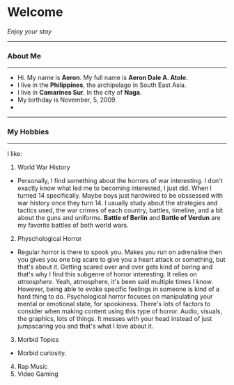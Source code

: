 # Welcome
*Enjoy your stay*


---
### About Me
---
- Hi. My name is **Aeron**. My full name is **Aeron Dale A. Atole.**
- I live in the **Philippines**, the archipelago in South East Asia.
- I live in **Camarines Sur**. In the city of **Naga**.
- My birthday is November, 5, 2009.
- 

---
### My Hobbies
---
I like:
1. World War History
- Personally, I find something about the horrors of war interesting. I don't exactly know what led me to becoming interested, I just did. When I turned 14 specifically. Maybe boys just hardwired to be obssessed with war history once they turn 14. I usually study about the strategies and tactics used, the war crimes of each country, battles, timeline, and a bit about the guns and uniforms. **Battle of Berlin** and **Battle of Verdun** are my favorite battles of both world wars.
2. Physchological Horror
- Regular horror is there to spook you. Makes you run on adrenaline then you gives you one big scare to give you a heart attack or something, but that's about it. Getting scared over and over gets kind of boring and that's why I find this subgenre of horror interesting. It relies on *atmosphere*. Yeah, atmosphere, it's been said multiple times I know. However, being able to evoke specific feelings in someone is kind of a hard thing to do. Psychological horror focuses on manipulating your mental or emotional state, for spookiness. There's lots of factors to consider when making content using this type of horror. Audio, visuals, the graphics, lots of things. It messes with your head instead of just jumpscaring you and that's what I love about it.
3. Morbid Topics
- Morbid curiosity.
4. Rap Music
5. Video Gaming

